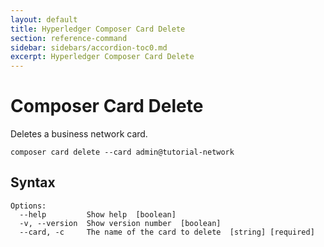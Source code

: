 ```yaml
---
layout: default
title: Hyperledger Composer Card Delete
section: reference-command
sidebar: sidebars/accordion-toc0.md
excerpt: Hyperledger Composer Card Delete
---
```


# Composer Card Delete

Deletes a business network card.

```
composer card delete --card admin@tutorial-network
```

## Syntax

```
Options:
  --help         Show help  [boolean]
  -v, --version  Show version number  [boolean]
  --card, -c     The name of the card to delete  [string] [required]
```
